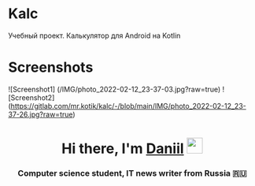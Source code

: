 # Kalc

Учебный проект. Калькулятор для Android на Kotlin


# Screenshots

![Screenshot1] (/IMG/photo_2022-02-12_23-37-03.jpg?raw=true)
![Screenshot2] (https://gitlab.com/mr.kotik/kalc/-/blob/main/IMG/photo_2022-02-12_23-37-26.jpg?raw=true)

<h1 align="center">Hi there, I'm <a href="https://daniilshat.ru/" target="_blank">Daniil</a> 
<img src="https://github.com/blackcater/blackcater/raw/main/images/Hi.gif" height="32"/></h1>
<h3 align="center">Computer science student, IT news writer from Russia 🇷🇺</h3>
